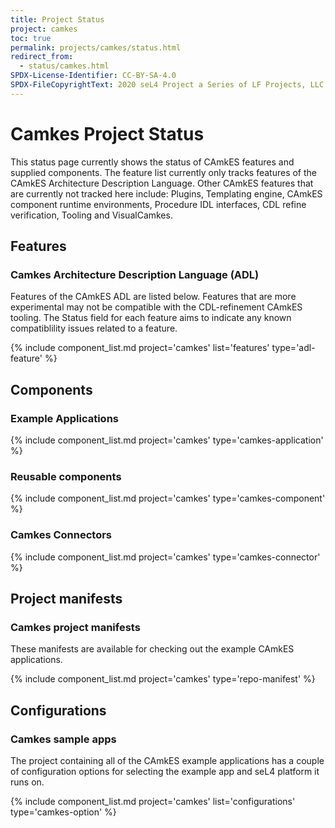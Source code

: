 ```yaml
---
title: Project Status
project: camkes
toc: true
permalink: projects/camkes/status.html
redirect_from:
  - status/camkes.html
SPDX-License-Identifier: CC-BY-SA-4.0
SPDX-FileCopyrightText: 2020 seL4 Project a Series of LF Projects, LLC.
---
```


# Camkes Project Status

This status page currently shows the status of CAmkES features and supplied components.
The feature list currently only tracks features of the CAmkES Architecture Description Language.
Other CAmkES features that are currently not tracked here include: Plugins, Templating engine,
CAmkES component runtime environments,  Procedure IDL interfaces, CDL refine verification, Tooling
and VisualCamkes.


## Features

### Camkes Architecture Description Language (ADL)

Features of the CAmkES ADL are listed below.  Features that are more experimental
may not be compatible with the CDL-refinement CAmkES tooling. The Status field for
each feature aims to indicate any known compatiblility issues related to a feature.

{% include component_list.md project='camkes' list='features' type='adl-feature' %}


## Components

### Example Applications

{% include component_list.md project='camkes' type='camkes-application' %}

### Reusable components

{% include component_list.md project='camkes' type='camkes-component' %}


### Camkes Connectors

{% include component_list.md project='camkes' type='camkes-connector' %}

## Project manifests

### Camkes project manifests
These manifests are available for checking out the example CAmkES applications.

{% include component_list.md project='camkes' type='repo-manifest' %}



## Configurations

### Camkes sample apps

The project containing all of the CAmkES example applications has a couple of configuration
options for selecting the example app and seL4 platform it runs on.

{% include component_list.md project='camkes' list='configurations' type='camkes-option' %}
